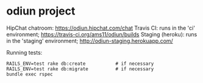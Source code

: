 odiun project
=============

HipChat chatroom: https://odiun.hipchat.com/chat
Travis CI: runs in the 'ci' environment; https://travis-ci.org/ams11/odiun/builds
Staging (heroku): runs in the 'staging' environment; http://odiun-staging.herokuapp.com/

Running tests:

    RAILS_ENV=test rake db:create           # if necessary
    RAILS_ENV=test rake db:migrate          # if necessary
    bundle exec rspec
